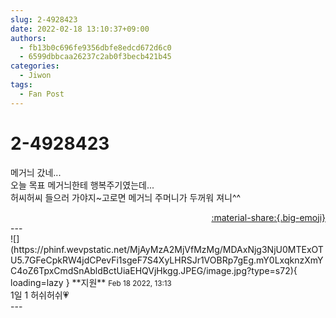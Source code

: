 ```yaml
---
slug: 2-4928423
date: 2022-02-18 13:10:37+09:00
authors:
  - fb13b0c696fe9356dbfe8edcd672d6c0
  - 6599dbbcaa26237c2ab0f3becb421b45
categories:
  - Jiwon
tags:
  - Fan Post
---
```


# 2-4928423

<div class="post-container" markdown="1">
<div class="content-container md-sidebar__scrollwrap" markdown="1">

메거늬 갔네...<br>오늘 목표 메거늬한테 행복주기였는데...<br>허씨허씨 들으러 가야지~고로면 메거늬 주머니가 두꺼워 져니^^

</div>
</div>

<div style="text-align: right;" markdown="1">
<a href="https://weverse.io/fromis9/fanpost/2-4928423" style="text-align: right;">:material-share:{.big-emoji}</a>
</div>
---

<div class="comments-container md-sidebar__scrollwrap" markdown="1">
<div class="comment" markdown="1">
<div class='id-container' markdown="1">
![](https://phinf.wevpstatic.net/MjAyMzA2MjVfMzMg/MDAxNjg3NjU0MTExOTU5.7GFeCpkRW4jdCPevFi1sgeF7S4XyLHRSJr1VOBRp7gEg.mY0LxqknzXmYC4oZ6TpxCmdSnAbldBctUiaEHQVjHkgg.JPEG/image.jpg?type=s72){ loading=lazy }
**<span class="artist">지원</span>** <small>Feb 18 2022, 13:13</small><br>
</div>
<div class='comment-body' markdown="1">
1일 1 허쉬허쉬💗
</div>
</div>
</div>
---
